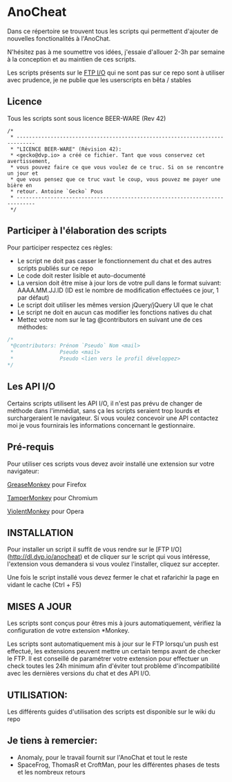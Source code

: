 AnoCheat
========
Dans ce répertoire se trouvent tous les scripts qui permettent d'ajouter de nouvelles fonctionalités à l'AnoChat.

N'hésitez pas à me soumettre vos idées, j'essaie d'allouer 2-3h par semaine à la conception et au maintien de ces scripts.

Les scripts présents sur le [FTP I/O](http://dl.dvp.io/anocheat/) qui ne sont pas sur ce repo sont à utiliser avec prudence, je ne publie que les userscripts en bêta / stables

## Licence
Tous les scripts sont sous licence BEER-WARE (Rev 42)
```
/*
 * ----------------------------------------------------------------------------
 * "LICENCE BEER-WARE" (Révision 42):
 * <gecko@dvp.io> a créé ce fichier. Tant que vous conservez cet avertissement,
 * vous pouvez faire ce que vous voulez de ce truc. Si on se rencontre un jour et
 * que vous pensez que ce truc vaut le coup, vous pouvez me payer une bière en
 * retour. Antoine `Gecko` Pous
 * ----------------------------------------------------------------------------
 */
 ``` 

## Participer à l'élaboration des scripts
Pour participer respectez ces règles:

- Le script ne doit pas casser le fonctionnement du chat et des autres scripts publiés sur ce repo
- Le code doit rester lisible et auto-documenté 
- La version doit être mise à jour lors de votre pull dans le format suivant: AAAA.MM.JJ.ID (ID est le nombre de modification effectuées ce jour, 1 par défaut)
- Le script doit utiliser les mêmes version jQuery/jQuery UI que le chat
- Le script ne doit en aucun cas modifier les fonctions natives du chat
- Mettez votre nom sur le tag @contributors en suivant une de ces méthodes:
```javascript
/*
 *@contributors: Prénom `Pseudo` Nom <mail>
 *               Pseudo <mail>
 *               Pseudo <lien vers le profil développez>
*/
```

## Les API I/O
Certains scripts utilisent les API I/O, il n'est pas prévu de changer de méthode dans l'immédiat, sans ça les scripts seraient trop lourds et surchargeraient le navigateur. Si vous voulez concevoir une API contactez moi je vous fournirais les informations concernant le gestionnaire.

## Pré-requis
Pour utiliser ces scripts vous devez avoir installé une extension sur votre navigateur:

[GreaseMonkey](https://addons.mozilla.org/fr/firefox/addon/greasemonkey/) pour Firefox 

[TamperMonkey](https://chrome.google.com/webstore/detail/tampermonkey/dhdgffkkebhmkfjojejmpbldmpobfkfo) pour Chromium 

[ViolentMonkey](https://addons.opera.com/fr/extensions/details/violent-monkey/) pour Opera 

## INSTALLATION
Pour installer un script il suffit de vous rendre sur le [FTP I/O] (http://dl.dvp.io/anocheat) et de cliquer sur le script qui vous intéresse, l'extension vous demandera si vous voulez l'installer, cliquez sur accepter.

Une fois le script installé vous devez fermer le chat et rafarichir la page en vidant le cache (Ctrl + F5)

## MISES A JOUR
Les scripts sont conçus pour êtres mis à jours automatiquement, vérifiez la configuration de votre extension *Monkey.

Les scripts sont automatiquement mis à jour sur le FTP lorsqu'un push est effectué, les extensions peuvent mettre un certain temps avant de checker le FTP. Il est conseillé de paramétrer votre extension pour effectuer un check toutes les 24h minimum afin d'éviter tout problème d'incompatibilité avec les dernières versions du chat et des API I/O.

## UTILISATION:
Les différents guides d'utilisation des scripts est disponible sur le wiki du repo

## Je tiens à remercier:
- Anomaly, pour le travail fournit sur l'AnoChat et tout le reste
- SpaceFrog, ThomasR et CroftMan, pour les différentes phases de tests et les nombreux retours
